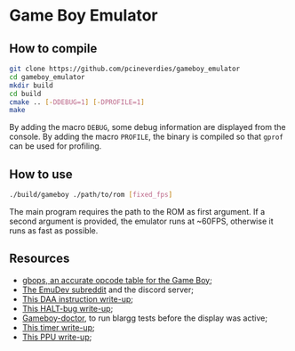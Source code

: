 # Game Boy Emulator

## How to compile

```bash
git clone https://github.com/pcineverdies/gameboy_emulator
cd gameboy_emulator
mkdir build
cd build
cmake .. [-DDEBUG=1] [-DPROFILE=1]
make
```

By adding the macro `DEBUG`, some debug information are displayed from the console.
By adding the macro `PROFILE`, the binary is compiled so that `gprof` can be used for profiling.

## How to use

```bash
./build/gameboy ./path/to/rom [fixed_fps]
```

The main program requires the path to the ROM as first argument. 
If a second argument is provided, the emulator runs at ~60FPS, otherwise it runs as fast as possible.

## Resources

- [gbops, an accurate opcode table for the Game Boy](https://izik1.github.io/gbops/index.html);
- [The EmuDev subreddit](https://www.reddit.com/r/EmuDev/) and the discord server;
- [This DAA instruction write-up](https://ehaskins.com/2018-01-30%20Z80%20DAA/);
- [This HALT-bug write-up](https://github.com/nitro2k01/little-things-gb/tree/main/double-halt-cancel);
- [Gameboy-doctor](https://github.com/robert/gameboy-doctor), to run blargg tests before the display was active;
- [This timer write-up](https://github.com/Hacktix/GBEDG/blob/master/timers/index.md);
- [This PPU write-up](https://hacktix.github.io/GBEDG/ppu/);

